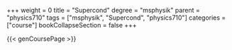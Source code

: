 +++
weight = 0
title = "Supercond"
degree = "msphysik"
parent = "physics710"
tags = ["msphysik", "Supercond", "physics710"]
categories = ["course"]
bookCollapseSection = false
+++

{{< genCoursePage >}}
